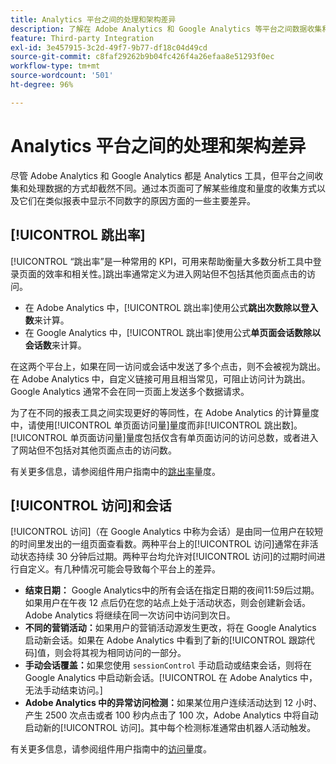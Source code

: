 ```yaml
---
title: Analytics 平台之间的处理和架构差异
description: 了解在 Adobe Analytics 和 Google Analytics 等平台之间数据收集和显示方式有何不同。
feature: Third-party Integration
exl-id: 3e457915-3c2d-49f7-9b77-df18c04d49cd
source-git-commit: c8faf29262b9b04fc426f4a26efaa8e51293f0ec
workflow-type: tm+mt
source-wordcount: '501'
ht-degree: 96%

---
```


# Analytics 平台之间的处理和架构差异

尽管 Adobe Analytics 和 Google Analytics 都是 Analytics 工具，但平台之间收集和处理数据的方式却截然不同。通过本页面可了解某些维度和量度的收集方式以及它们在类似报表中显示不同数字的原因方面的一些主要差异。

## [!UICONTROL 跳出率]

[!UICONTROL “跳出率”是一种常用的 KPI，可用来帮助衡量大多数分析工具中登录页面的效率和相关性。]跳出率通常定义为进入网站但不包括其他页面点击的访问。

* 在 Adobe Analytics 中，[!UICONTROL 跳出率]使用公式&#x200B;**跳出次数除以登入数**&#x200B;来计算。
* 在 Google Analytics 中，[!UICONTROL 跳出率]使用公式&#x200B;**单页面会话数除以会话数**&#x200B;来计算。

在这两个平台上，如果在同一访问或会话中发送了多个点击，则不会被视为跳出。在 Adobe Analytics 中，自定义链接可用且相当常见，可阻止访问计为跳出。Google Analytics 通常不会在同一页面上发送多个数据请求。

为了在不同的报表工具之间实现更好的等同性，在 Adobe Analytics 的计算量度中，请使用[!UICONTROL 单页面访问量]量度而非[!UICONTROL 跳出数]。[!UICONTROL 单页面访问量]量度包括仅含有单页面访问的访问总数，或者进入了网站但不包括对其他页面点击的访问数。

有关更多信息，请参阅组件用户指南中的[跳出率](/help/components/metrics/bounce-rate.md)量度。

## [!UICONTROL 访问]和会话

[!UICONTROL 访问]（在 Google Analytics 中称为会话）是由同一位用户在较短的时间里发出的一组页面查看数。两种平台上的[!UICONTROL 访问]通常在非活动状态持续 30 分钟后过期。两种平台均允许对[!UICONTROL 访问]的过期时间进行自定义。有几种情况可能会导致每个平台上的差异。

* **结束日期：** Google Analytics中的所有会话在指定日期的夜间11:59后过期。 如果用户在午夜 12 点后仍在您的站点上处于活动状态，则会创建新会话。Adobe Analytics 将继续在同一次访问中访问到次日。
* **不同的营销活动：**&#x200B;如果用户的营销活动源发生更改，将在 Google Analytics 启动新会话。如果在 Adobe Analytics 中看到了新的[!UICONTROL 跟踪代码]值，则会将其视为相同访问的一部分。
* **手动会话覆盖：**&#x200B;如果您使用 `sessionControl` 手动启动或结束会话，则将在 Google Analytics 中启动新会话。[!UICONTROL 在 Adobe Analytics 中，无法手动结束访问。]
* **Adobe Analytics 中的异常访问检测：**&#x200B;如果某位用户连续活动达到 12 小时、产生 2500 次点击或者 100 秒内点击了 100 次，Adobe Analytics 中将自动启动新的[!UICONTROL 访问]。其中每个检测标准通常由机器人活动触发。

有关更多信息，请参阅组件用户指南中的[访问](/help/components/metrics/visits.md)量度。
